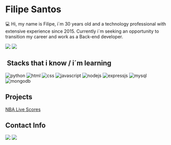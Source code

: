## <h1>Filipe Santos</h1>


💻 Hi, my name is Filipe, i´m 30 years old and a technology professional with extensive experience since 2015. Currently i´m seeking an opportunity to transition my career and work as a Back-end developer.
  
<div>
  <a href="https://github.com/lipehmoreira"><img src="https://github-readme-stats-lipehmoreira.vercel.app/api?username=lipehmoreira&show_icons=true&theme=gruvbox"/></a>
  <a href="https://github.com/lipehmoreira"><img src="https://github-readme-stats-lipehmoreira.vercel.app/api/top-langs/?username=lipehmoreira&hide_progress=true&theme=gruvbox&layout=compact"/></a>
</div>


## &nbsp;Stacks that i know / i´m learning
<div>
  <img src="https://img.shields.io/badge/Python-FFD43B?style=for-the-badge&logo=python&logoColor=blue" alt="python"/>
  <img src="https://img.shields.io/badge/HTML5-E34F26?style=for-the-badge&logo=html5&logoColor=white" alt="html"/>
  <img src="https://img.shields.io/badge/CSS3-1572B6?style=for-the-badge&logo=css3&logoColor=white" alt="css"/>
  <img src="https://img.shields.io/badge/JavaScript-323330?style=for-the-badge&logo=javascript&logoColor=F7DF1E" alt="javascript"/>
  <img src="https://img.shields.io/badge/Node%20js-339933?style=for-the-badge&logo=nodedotjs&logoColor=white" alt="nodejs"/>
  <img src="https://img.shields.io/badge/Express%20js-000000?style=for-the-badge&logo=express&logoColor=white" alt="expressjs"/>
  <img src="https://img.shields.io/badge/MySQL-005C84?style=for-the-badge&logo=mysql&logoColor=white" alt="mysql"/>
  <img src="https://img.shields.io/badge/MongoDB-4EA94B?style=for-the-badge&logo=mongodb&logoColor=white" alt="mongodb"/>
</div>


## Projects
[NBA Live Scores](https://github.com/lipehmoreira/nbascores)
 
##  Contact Info
<div> 
  <a href = "mailto:filipesantos.py@gmail.com"><img src="https://img.shields.io/badge/Gmail-D14836?style=for-the-badge&logo=gmail&logoColor=white" target="_blank"></a>
  <a href="https://www.linkedin.com/in/filipesantosm" target="_blank"><img src="https://img.shields.io/badge/-LinkedIn-%230077B5?style=for-the-badge&logo=linkedin&logoColor=white" target="_blank"></a>  
</div>
